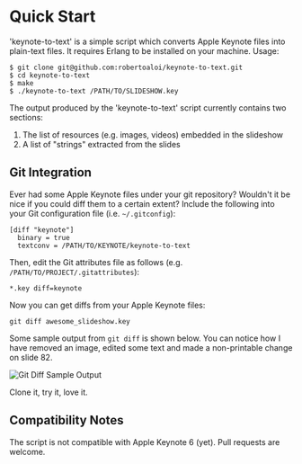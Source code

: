 # Quick Start

'keynote-to-text' is a simple script which converts Apple Keynote files into plain-text files. It requires Erlang to be installed on your machine. Usage:

    $ git clone git@github.com:robertoaloi/keynote-to-text.git
    $ cd keynote-to-text
    $ make
    $ ./keynote-to-text /PATH/TO/SLIDESHOW.key

The output produced by the 'keynote-to-text' script currently contains two sections:

1. The list of resources (e.g. images, videos) embedded in the slideshow
2. A list of "strings" extracted from the slides

## Git Integration

Ever had some Apple Keynote files under your git repository? Wouldn't it be nice if you could diff them to a certain extent? Include the following into your Git configuration file (i.e. `~/.gitconfig`):

    [diff "keynote"]
      binary = true
      textconv = /PATH/TO/KEYNOTE/keynote-to-text

Then, edit the Git attributes file as follows (e.g. `/PATH/TO/PROJECT/.gitattributes`):

    *.key diff=keynote

Now you can get diffs from your Apple Keynote files:

    git diff awesome_slideshow.key

Some sample output from `git diff` is shown below. You can notice how I have removed an image, edited some text and made a non-printable change on slide 82.

![Git Diff Sample Output](/screenshots/riak-diffs.png "Git Diff Sample Output")

Clone it, try it, love it.

## Compatibility Notes

The script is not compatible with Apple Keynote 6 (yet). Pull requests are welcome.
